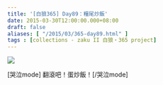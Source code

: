 ```yaml
---
title: '[白狼365] Day89：糧尾炒飯'
date: 2015-03-30T12:00:00.000+08:00
draft: false
aliases: [ "/2015/03/365-day89.html" ]
tags : [collections - zaku II 白狼・365 project]
---
```


[![](https://farm9.staticflickr.com/8574/16055518770_cdc8172d1b_z.jpg)](https://farm9.staticflickr.com/8574/16055518770_cdc8172d1b_z.jpg)

\[哭泣mode\] 翻滾吧！蛋炒飯！\[/哭泣mode\]